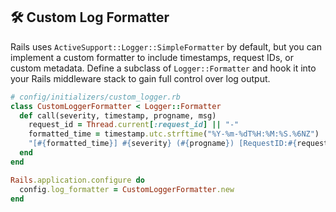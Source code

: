 ## 🛠️ Custom Log Formatter

Rails uses `ActiveSupport::Logger::SimpleFormatter` by default, but you can implement a custom formatter to include timestamps, request IDs, or custom metadata. Define a subclass of `Logger::Formatter` and hook it into your Rails middleware stack to gain full control over log output.

```ruby
# config/initializers/custom_logger.rb
class CustomLoggerFormatter < Logger::Formatter
  def call(severity, timestamp, progname, msg)
    request_id = Thread.current[:request_id] || "-"
    formatted_time = timestamp.utc.strftime("%Y-%m-%dT%H:%M:%S.%6NZ")
    "[#{formatted_time}] #{severity} (#{progname}) [RequestID:#{request_id}] : #{String === msg ? msg : msg.inspect}\n"
  end
end

Rails.application.configure do
  config.log_formatter = CustomLoggerFormatter.new
end
```